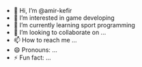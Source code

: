- 👋 Hi, I’m @amir-kefir
- 👀 I’m interested in game developing 
- 🌱 I’m currently learning sport programming
- 💞️ I’m looking to collaborate on ...
- 📫 How to reach me ...
- 😄 Pronouns: ...
- ⚡ Fun fact: ...

<!---
amir-kefir/amir-kefir is a ✨ special ✨ repository because its `README.md` (this file) appears on your GitHub profile.
You can click the Preview link to take a look at your changes.
--->
